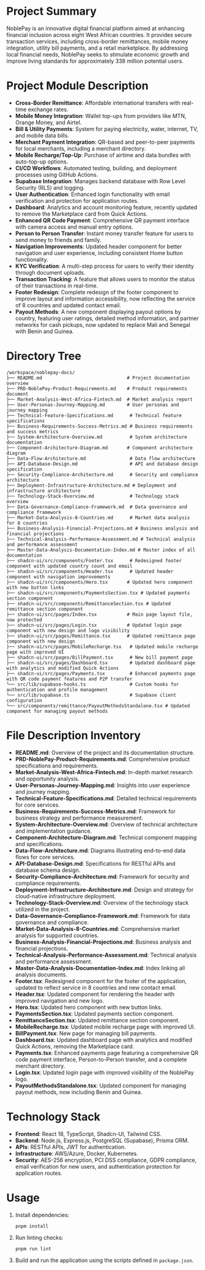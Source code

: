 # Project Summary
NoblePay is an innovative digital financial platform aimed at enhancing financial inclusion across eight West African countries. It provides secure transaction services, including cross-border remittances, mobile money integration, utility bill payments, and a retail marketplace. By addressing local financial needs, NoblePay seeks to stimulate economic growth and improve living standards for approximately 338 million potential users.

# Project Module Description
- **Cross-Border Remittance**: Affordable international transfers with real-time exchange rates.
- **Mobile Money Integration**: Wallet top-ups from providers like MTN, Orange Money, and Airtel.
- **Bill & Utility Payments**: System for paying electricity, water, internet, TV, and mobile data bills.
- **Merchant Payment Integration**: QR-based and peer-to-peer payments for local merchants, including a merchant directory.
- **Mobile Recharge/Top-Up**: Purchase of airtime and data bundles with auto-top-up options.
- **CI/CD Workflows**: Automated testing, building, and deployment processes using GitHub Actions.
- **Supabase Integration**: Manages backend database with Row Level Security (RLS) and logging.
- **User Authentication**: Enhanced login functionality with email verification and protection for application routes.
- **Dashboard**: Analytics and account monitoring feature, recently updated to remove the Marketplace card from Quick Actions.
- **Enhanced QR Code Payment**: Comprehensive QR payment interface with camera access and manual entry options.
- **Person to Person Transfer**: Instant money transfer feature for users to send money to friends and family.
- **Navigation Improvements**: Updated header component for better navigation and user experience, including consistent Home button functionality.
- **KYC Verification**: A multi-step process for users to verify their identity through document uploads.
- **Transaction Tracking**: A feature that allows users to monitor the status of their transactions in real-time.
- **Footer Redesign**: Complete redesign of the footer component to improve layout and information accessibility, now reflecting the service of 8 countries and updated contact email.
- **Payout Methods**: A new component displaying payout options by country, featuring user ratings, detailed method information, and partner networks for cash pickups, now updated to replace Mali and Senegal with Benin and Guinea.

# Directory Tree
```
/workspace/noblepay-docs/
├── README.md                               # Project documentation overview
├── PRD-NoblePay-Product-Requirements.md    # Product requirements document
├── Market-Analysis-West-Africa-Fintech.md  # Market analysis report
├── User-Personas-Journey-Mapping.md        # User personas and journey mapping
├── Technical-Feature-Specifications.md      # Technical feature specifications
├── Business-Requirements-Success-Metrics.md # Business requirements and success metrics
├── System-Architecture-Overview.md          # System architecture documentation
├── Component-Architecture-Diagram.md       # Component architecture diagram
├── Data-Flow-Architecture.md                # Data flow architecture
├── API-Database-Design.md                   # API and database design specification
├── Security-Compliance-Architecture.md      # Security and compliance architecture
├── Deployment-Infrastructure-Architecture.md # Deployment and infrastructure architecture
├── Technology-Stack-Overview.md             # Technology stack overview
├── Data-Governance-Compliance-Framework.md  # Data governance and compliance framework
├── Market-Data-Analysis-8-Countries.md      # Market data analysis for 8 countries
├── Business-Analysis-Financial-Projections.md # Business analysis and financial projections
├── Technical-Analysis-Performance-Assessment.md # Technical analysis and performance assessment
├── Master-Data-Analysis-Documentation-Index.md # Master index of all documentation
├── shadcn-ui/src/components/Footer.tsx      # Redesigned footer component with updated country count and email
├── shadcn-ui/src/components/Header.tsx      # Updated header component with navigation improvements
├── shadcn-ui/src/components/Hero.tsx       # Updated hero component with new button links
├── shadcn-ui/src/components/PaymentsSection.tsx # Updated payments section component
├── shadcn-ui/src/components/RemittanceSection.tsx # Updated remittance section component
├── shadcn-ui/src/pages/Index.tsx           # Main page layout file, now protected
├── shadcn-ui/src/pages/Login.tsx           # Updated login page component with new design and logo visibility
├── shadcn-ui/src/pages/Remittance.tsx      # Updated remittance page component with new design
├── shadcn-ui/src/pages/MobileRecharge.tsx   # Updated mobile recharge page with improved UI
├── shadcn-ui/src/pages/BillPayment.tsx      # New bill payment page
├── shadcn-ui/src/pages/Dashboard.tsx        # Updated dashboard page with analytics and modified Quick Actions
├── shadcn-ui/src/pages/Payments.tsx         # Enhanced payments page with QR code payment features and P2P transfer
└── src/lib/supabase-hooks.ts                # Custom hooks for authentication and profile management
└── src/lib/supabase.ts                      # Supabase client configuration
└── src/components/remittance/PayoutMethodsStandalone.tsx # Updated component for managing payout methods
```

# File Description Inventory
- **README.md**: Overview of the project and its documentation structure.
- **PRD-NoblePay-Product-Requirements.md**: Comprehensive product specifications and requirements.
- **Market-Analysis-West-Africa-Fintech.md**: In-depth market research and opportunity analysis.
- **User-Personas-Journey-Mapping.md**: Insights into user experience and journey mapping.
- **Technical-Feature-Specifications.md**: Detailed technical requirements for core services.
- **Business-Requirements-Success-Metrics.md**: Framework for business strategy and performance measurement.
- **System-Architecture-Overview.md**: Overview of technical architecture and implementation guidance.
- **Component-Architecture-Diagram.md**: Technical component mapping and specifications.
- **Data-Flow-Architecture.md**: Diagrams illustrating end-to-end data flows for core services.
- **API-Database-Design.md**: Specifications for RESTful APIs and database schema design.
- **Security-Compliance-Architecture.md**: Framework for security and compliance requirements.
- **Deployment-Infrastructure-Architecture.md**: Design and strategy for cloud-native infrastructure deployment.
- **Technology-Stack-Overview.md**: Overview of the technology stack utilized in the project.
- **Data-Governance-Compliance-Framework.md**: Framework for data governance and compliance.
- **Market-Data-Analysis-8-Countries.md**: Comprehensive market analysis for supported countries.
- **Business-Analysis-Financial-Projections.md**: Business analysis and financial projections.
- **Technical-Analysis-Performance-Assessment.md**: Technical analysis and performance assessment.
- **Master-Data-Analysis-Documentation-Index.md**: Index linking all analysis documents.
- **Footer.tsx**: Redesigned component for the footer of the application, updated to reflect service in 8 countries and new contact email.
- **Header.tsx**: Updated component for rendering the header with improved navigation and new logo.
- **Hero.tsx**: Updated hero component with new button links.
- **PaymentsSection.tsx**: Updated payments section component.
- **RemittanceSection.tsx**: Updated remittance section component.
- **MobileRecharge.tsx**: Updated mobile recharge page with improved UI.
- **BillPayment.tsx**: New page for managing bill payments.
- **Dashboard.tsx**: Updated dashboard page with analytics and modified Quick Actions, removing the Marketplace card.
- **Payments.tsx**: Enhanced payments page featuring a comprehensive QR code payment interface, Person-to-Person transfer, and a complete merchant directory.
- **Login.tsx**: Updated login page with improved visibility of the NoblePay logo.
- **PayoutMethodsStandalone.tsx**: Updated component for managing payout methods, now including Benin and Guinea.

# Technology Stack
- **Frontend**: React 18, TypeScript, Shadcn-UI, Tailwind CSS.
- **Backend**: Node.js, Express.js, PostgreSQL (Supabase), Prisma ORM.
- **APIs**: RESTful APIs, JWT for authentication.
- **Infrastructure**: AWS/Azure, Docker, Kubernetes.
- **Security**: AES-256 encryption, PCI DSS compliance, GDPR compliance, email verification for new users, and authentication protection for application routes.

# Usage
1. Install dependencies:
   ```
   pnpm install
   ```
2. Run linting checks:
   ```
   pnpm run lint
   ```
3. Build and run the application using the scripts defined in `package.json`.
